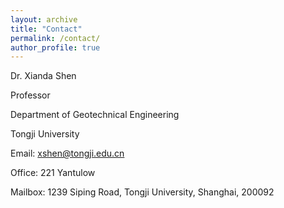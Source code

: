 ```yaml
---
layout: archive
title: "Contact"
permalink: /contact/
author_profile: true
---
```


Dr. Xianda Shen

Professor

Department of Geotechnical Engineering

Tongji University

Email: xshen@tongji.edu.cn

Office: 221 Yantulow

Mailbox: 1239 Siping Road, Tongji University, Shanghai, 200092
